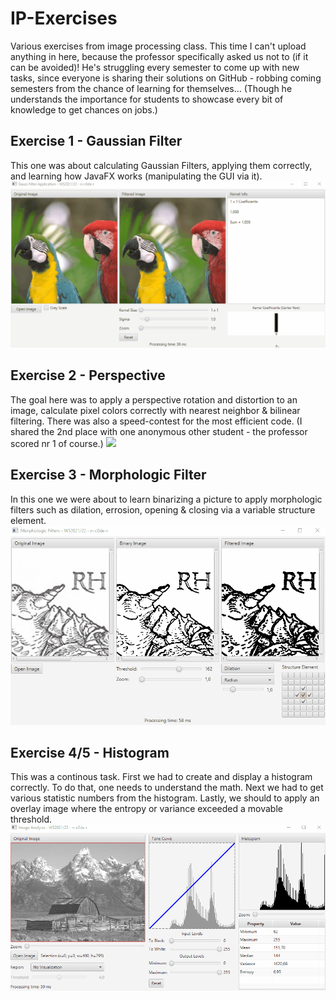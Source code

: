 # IP-Exercises
Various exercises from image processing class.
This time I can't upload anything in here, because the professor
specifically asked us not to (if it can be avoided)! He's struggling
every semester to come up with new tasks, since everyone is sharing
their solutions on GitHub - robbing coming semesters from the chance
of learning for themselves...
(Though he understands the importance for students to showcase
every bit of knowledge to get chances on jobs.)

## Exercise 1 - Gaussian Filter
This one was about calculating Gaussian Filters, applying them
correctly, and learning how JavaFX works (manipulating the GUI via it).
<img src="IP-Ex1_GaussianFilter_show.gif">

## Exercise 2 - Perspective
The goal here was to apply a perspective rotation and distortion
to an image, calculate pixel colors correctly with nearest neighbor &
bilinear filtering. There was also a speed-contest for the most
efficient code. (I shared the 2nd place with one anonymous other
student - the professor scored nr 1 of course.)
<img src="IP-Ex2_Perspective_show.gif">

## Exercise 3 - Morphologic Filter
In this one we were about to learn binarizing a picture to apply
morphologic filters such as dilation, errosion, opening & closing
via a variable structure element.
<img src="IP-Ex3_MorphologicFilters_show.gif">

## Exercise 4/5 - Histogram
This was a continous task. First we had to create and display a 
histogram correctly. To do that, one needs to understand the math.
Next we had to get various statistic numbers from the histogram.
Lastly, we should to apply an overlay image where the entropy or
variance exceeded a movable threshold.
<img src="IP-Ex4-5_Histogram_show.gif">
